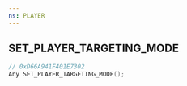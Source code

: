 ```yaml
---
ns: PLAYER
---
```

## SET_PLAYER_TARGETING_MODE

```c
// 0xD66A941F401E7302
Any SET_PLAYER_TARGETING_MODE();
```

